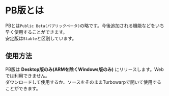 # PB版とは
PBとは`Public Beta(パブリックベータ)`の略です。今後追加される機能などをいち早く使用することができます。<br>
安定版は`Stable`と区別しています。
## 使用方法
PB版は **Desktop版のみ(ARMを除くWindows版のみ)** にリリースします。Webでは利用できません。<br>
ダウンロードして使用するか、ソースをそのままTurbowarpで開いて使用することができます。
